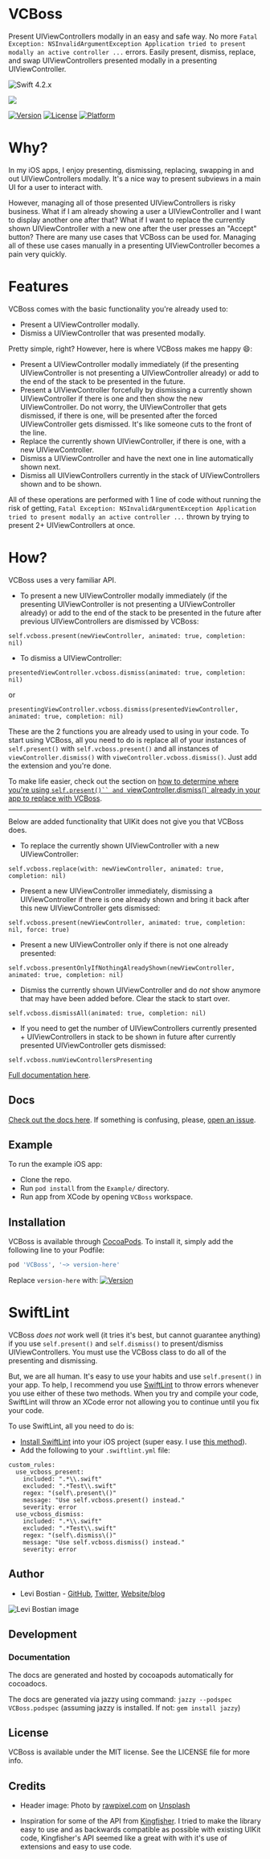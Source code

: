 # VCBoss

Present UIViewControllers modally in an easy and safe way. No more `Fatal Exception: NSInvalidArgumentException Application tried to present modally an active controller ...` errors. Easily present, dismiss, replace, and swap UIViewControllers presented modally in a presenting UIViewController.

![Swift 4.2.x](https://img.shields.io/badge/Swift-4.2.x-orange.svg)

![](meta/header.jpg)

[![Version](https://img.shields.io/cocoapods/v/VCBoss.svg?style=flat)](http://cocoapods.org/pods/VCBoss)
[![License](https://img.shields.io/cocoapods/l/VCBoss.svg?style=flat)](http://cocoapods.org/pods/VCBoss)
[![Platform](https://img.shields.io/cocoapods/p/VCBoss.svg?style=flat)](http://cocoapods.org/pods/VCBoss)

# Why?

In my iOS apps, I enjoy presenting, dismissing, replacing, swapping in and out UIViewControllers modally. It's a nice way to present subviews in a main UI for a user to interact with.

However, managing all of those presented UIViewControllers is risky business. What if I am already showing a user a UIViewController and I want to display another one after that? What if I want to replace the currently shown UIViewController with a new one after the user presses an "Accept" button? There are many use cases that VCBoss can be used for. Managing all of these use cases manually in a presenting UIViewController becomes a pain very quickly.

# Features

VCBoss comes with the basic functionality you're already used to:

* Present a UIViewController modally.
* Dismiss a UIViewController that was presented modally.

Pretty simple, right? However, here is where VCBoss makes me happy 😄:

* Present a UIViewController modally immediately (if the presenting UIViewController is not presenting a UIViewController already) or add to the end of the stack to be presented in the future.
* Present a UIViewController forcefully by dismissing a currently shown UIViewController if there is one and then show the new UIViewController. Do not worry, the UIViewController that gets dismissed, if there is one, will be presented after the forced UIViewController gets dismissed. It's like someone cuts to the front of the line.
* Replace the currently shown UIViewController, if there is one, with a new UIViewController.
* Dismiss a UIViewController and have the next one in line automatically shown next.
* Dismiss all UIViewControllers currently in the stack of UIViewControllers shown and to be shown.

All of these operations are performed with 1 line of code without running the risk of getting, `Fatal Exception: NSInvalidArgumentException Application tried to present modally an active controller ...` thrown by trying to present 2+ UIViewControllers at once.

# How?

VCBoss uses a very familiar API.

* To present a new UIViewController modally immediately (if the presenting UIViewController is not presenting a UIViewController already) or add to the end of the stack to be presented in the future after previous UIViewControllers are dismissed by VCBoss:

```
self.vcboss.present(newViewController, animated: true, completion: nil)
```

* To dismiss a UIViewController:

```
presentedViewController.vcboss.dismiss(animated: true, completion: nil)
```

or

```
presentingViewController.vcboss.dismiss(presentedViewController, animated: true, completion: nil)
```

These are the 2 functions you are already used to using in your code. To start using VCBoss, all you need to do is replace all of your instances of `self.present()` with `self.vcboss.present()` and all instances of `viewController.dismiss()` with `viweController.vcboss.dismiss()`. Just add the extension and you're done.

To make life easier, check out the section on [how to determine where you're using `self.present()`` and `viewController.dismiss()` already in your app to replace with VCBoss](#swiftlint).

---

Below are added functionality that UIKit does not give you that VCBoss does.

* To replace the currently shown UIViewController with a new UIViewController:

```
self.vcboss.replace(with: newViewController, animated: true, completion: nil)
```

* Present a new UIViewController immediately, dismissing a UIViewController if there is one already shown and bring it back after this new UIViewController gets dismissed:

```
self.vcboss.present(newViewController, animated: true, completion: nil, force: true)
```

* Present a new UIViewController only if there is not one already presented:

```
self.vcboss.presentOnlyIfNothingAlreadyShown(newViewController, animated: true, completion: nil)
```

* Dismiss the currently shown UIViewController and do *not* show anymore that may have been added before. Clear the stack to start over.

```
self.vcboss.dismissAll(animated: true, completion: nil)
```

* If you need to get the number of UIViewControllers currently presented + UIViewControllers in stack to be shown in future after currently presented UIViewController gets dismissed:

```
self.vcboss.numViewControllersPresenting
```

[Full documentation here](https://levibostian.github.io/VCBoss/).

## Docs

[Check out the docs here](https://levibostian.github.io/VCBoss/). If something is confusing, please, [open an issue](https://github.com/levibostian/VCBoss/issues/new).

## Example

To run the example iOS app:

* Clone the repo.
* Run `pod install` from the `Example/` directory.
* Run app from XCode by opening `VCBoss` workspace.

## Installation

VCBoss is available through [CocoaPods](http://cocoapods.org). To install it, simply add the following line to your Podfile:

```ruby
pod 'VCBoss', '~> version-here'
```

Replace `version-here` with: [![Version](https://img.shields.io/cocoapods/v/VCBoss.svg?style=flat)](http://cocoapods.org/pods/VCBoss)

# SwiftLint

VCBoss *does not* work well (it tries it's best, but cannot guarantee anything) if you use `self.present()` and `self.dismiss()` to present/dismiss UIViewControllers. You must use the VCBoss class to do all of the presenting and dismissing.

But, we are all human. It's easy to use your habits and use `self.present()` in your app. To help, I recommend you use [SwiftLint](https://github.com/realm/SwiftLint) to throw errors whenever you use either of these two methods. When you try and compile your code, SwiftLint will throw an XCode error not allowing you to continue until you fix your code.

To use SwiftLint, all you need to do is:

* [Install SwiftLint](https://github.com/realm/SwiftLint#installation) into your iOS project (super easy. I use [this method](https://github.com/realm/SwiftLint#using-cocoapods)).
* Add the following to your `.swiftlint.yml` file:

```
custom_rules:
  use_vcboss_present:
    included: ".*\\.swift"
    excluded: ".*Test\\.swift"
    regex: "(self\.present\()"
    message: "Use self.vcboss.present() instead."
    severity: error
  use_vcboss_dismiss:
    included: ".*\\.swift"
    excluded: ".*Test\\.swift"
    regex: "(self\.dismiss\()"
    message: "Use self.vcboss.dismiss() instead."
    severity: error
```

## Author

* Levi Bostian - [GitHub](https://github.com/levibostian), [Twitter](https://twitter.com/levibostian), [Website/blog](http://levibostian.com)

![Levi Bostian image](https://gravatar.com/avatar/22355580305146b21508c74ff6b44bc5?s=250)

## Development

### Documentation

The docs are generated and hosted by cocoapods automatically for cocoadocs.

The docs are generated via jazzy using command: `jazzy --podspec VCBoss.podspec` (assuming jazzy is installed. If not: `gem install jazzy`)

## License

VCBoss is available under the MIT license. See the LICENSE file for more info.

## Credits

* Header image: Photo by [rawpixel.com](https://unsplash.com/photos/FXN2ENfu-sg?utm_source=unsplash&utm_medium=referral&utm_content=creditCopyText) on [Unsplash](https://unsplash.com/?utm_source=unsplash&utm_medium=referral&utm_content=creditCopyText)

* Inspiration for some of the API from [Kingfisher](https://github.com/onevcat/Kingfisher). I tried to make the library easy to use and as backwards compatible as possible with existing UIKit code, Kingfisher's API seemed like a great with with it's use of extensions and easy to use code.
